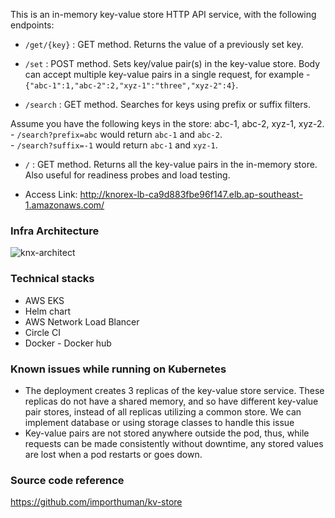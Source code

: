 This is an in-memory key-value store HTTP API service, with the following endpoints:

- `/get/{key}` : GET method. Returns the value of a previously set key.

- `/set` : POST method. Sets key/value pair(s) in the key-value store. Body can accept multiple key-value pairs in a single request, for example - `{"abc-1":1,"abc-2":2,"xyz-1":"three","xyz-2":4}`.

- `/search` : GET method. Searches for keys using prefix or suffix filters.

Assume you have the following keys in the store: abc-1, abc-2, xyz-1, xyz-2.    
    - `/search?prefix=abc` would return `abc-1` and `abc-2`.    
    - `/search?suffix=-1` would return `abc-1` and `xyz-1`.

- `/` : GET method. Returns all the key-value pairs in the in-memory store. Also useful for readiness probes and load testing. 

- Access Link: http://knorex-lb-ca9d883fbe96f147.elb.ap-southeast-1.amazonaws.com/

### Infra Architecture

![knx-architect](https://user-images.githubusercontent.com/52650121/188896332-a32e2622-6f45-4241-8c2f-4a4b19e0204d.png)

### Technical stacks

- AWS EKS
- Helm chart
- AWS Network Load Blancer
- Circle CI
- Docker - Docker hub

### Known issues while running on Kubernetes

- The deployment creates 3 replicas of the key-value store service. These replicas do not have a shared memory, and so have different key-value pair stores, instead of all replicas utilizing a common store. We can implement database or using storage classes to handle this issue
- Key-value pairs are not stored anywhere outside the pod, thus, while requests can be made consistently without downtime, any stored values are lost when a pod restarts or goes down.

### Source code reference
https://github.com/importhuman/kv-store
